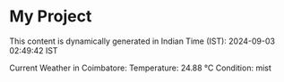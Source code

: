 # My Project

This content is dynamically generated in Indian Time (IST): 2024-09-03 02:49:42 IST


Current Weather in Coimbatore:
Temperature: 24.88 °C
Condition: mist
